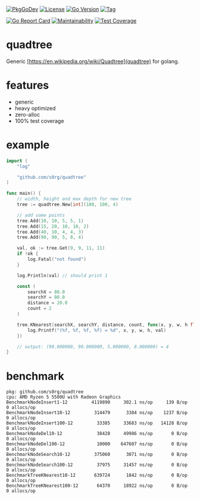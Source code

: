 [![PkgGoDev](https://pkg.go.dev/badge/github.com/s0rg/quadtree)](https://pkg.go.dev/github.com/s0rg/quadtree)
[![License](https://img.shields.io/badge/license-MIT%20License-blue.svg)](https://github.com/s0rg/quadtree/blob/master/LICENSE)
[![Go Version](https://img.shields.io/github/go-mod/go-version/s0rg/quadtree)](go.mod)
[![Tag](https://img.shields.io/github/v/tag/s0rg/quadtree?sort=semver)](https://github.com/s0rg/quadtree/tags)

[![Go Report Card](https://goreportcard.com/badge/github.com/s0rg/quadtree)](https://goreportcard.com/report/github.com/s0rg/quadtree)
[![Maintainability](https://api.codeclimate.com/v1/badges/93e2a0c67fbe20b50321/maintainability)](https://codeclimate.com/github/s0rg/quadtree/maintainability)
[![Test Coverage](https://api.codeclimate.com/v1/badges/93e2a0c67fbe20b50321/test_coverage)](https://codeclimate.com/github/s0rg/quadtree/test_coverage)

# quadtree

Generic [https://en.wikipedia.org/wiki/Quadtree](quadtree) for golang.

# features

- generic
- heavy optimized
- zero-alloc
- 100% test coverage

# example
```go
import (
    "log"

    "github.com/s0rg/quadtree"
)

func main() {
    // width, height and max depth for new tree
    tree := quadtree.New[int](100, 100, 4)

    // add some points
    tree.Add(10, 10, 5, 5, 1)
    tree.Add(15, 20, 10, 10, 2)
    tree.Add(40, 10, 4, 4, 3)
    tree.Add(90, 90, 5, 8, 4)

    val, ok := tree.Get(9, 9, 11, 11)
    if !ok {
        log.Fatal("not found")
    }

    log.Println(val) // should print 1

    const (
        searchX = 80.0
        searchY = 80.0
        distance = 20.0
        count = 2
    )

    tree.KNearest(searchX, searchY, distance, count, func(x, y, w, h float64, val int) {
        log.Printf("(%f, %f, %f, %f) = %d", x, y, w, h, val)
    })

    // output: (90.000000, 90.000000, 5.000000, 8.000000) = 4
}
```

# benchmark
```
pkg: github.com/s0rg/quadtree
cpu: AMD Ryzen 5 5500U with Radeon Graphics
BenchmarkNodeInsert1-12         4119890     302.1 ns/op     139 B/op          0 allocs/op
BenchmarkNodeInsert10-12         314479      3384 ns/op    1237 B/op          0 allocs/op
BenchmarkNodeInsert100-12         33385     33683 ns/op   14128 B/op          0 allocs/op
BenchmarkNodeDel10-12             38428     49986 ns/op       0 B/op          0 allocs/op
BenchmarkNodeDel100-12            10000    647607 ns/op       0 B/op          0 allocs/op
BenchmarkNodeSearch10-12         375060      3071 ns/op       0 B/op          0 allocs/op
BenchmarkNodeSearch100-12         37975     31457 ns/op       0 B/op          0 allocs/op
BenchmarkTreeKNearest10-12       639724      1842 ns/op       0 B/op          0 allocs/op
BenchmarkTreeKNearest100-12       64370     18922 ns/op       0 B/op          0 allocs/op
```
